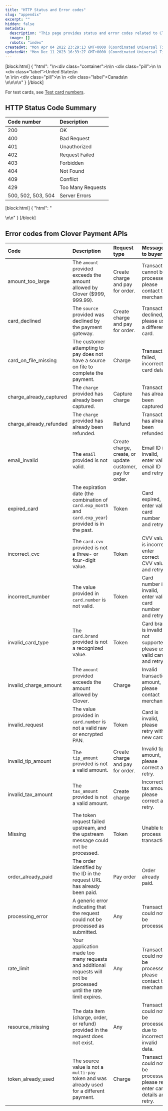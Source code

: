 ```yaml
---
title: "HTTP Status and Error codes"
slug: "appendix"
excerpt: ""
hidden: false
metadata: 
  description: "This page provides status and error codes related to Clover Payments API."
  image: []
  robots: "index"
createdAt: "Mon Apr 04 2022 23:29:13 GMT+0000 (Coordinated Universal Time)"
updatedAt: "Mon Dec 11 2023 16:33:27 GMT+0000 (Coordinated Universal Time)"
---
```

[block:html]
{
  "html": "<!--JIRA DS-3008; Region pill icon added to topic on 2.27.2023-->\n<div class=\"container\">\n<!--US-->\n  <div class=\"pill\">\n    \n    <div class=\"label\">United States</div>\n    <br>\n  </div>\n<!--Canada-->\n  <div class=\"pill\">\n    \n    <div class=\"label\">Canada</div>\n      <br>\n</div>\n\n</div>\n<style>\nbody {\n  font-family: \"Segoe UI\", \"Roboto\",\n    \"Segoe UI Symbol\";\n}\n.container {\n  align-items: center;\n  min-width: 10%;\n  text-align: left;\n}\n/*Pill format*/\n.pill {\n  background: #44BB44;\n  border: .5px solid #44BB44;\n  margin-left: 5px;\n\n}\n/*Text positioning inside the pill*/\n.pill,\n.pill__addon {\n  display: inline-block;\n  box-sizing: border-box;\n  padding: 0px 10px;\n  border-radius: 10px;\n  position: relative;\n  box-sizing: border-box;\n  height: 1.5rem;\n}\n/*Text format inside the pill*/\n.pill .label,\n.pill__addon .label {\n  font-style: normal;\n  font-weight: normal;\n  font-size: 0.70rem;\n  color: #fff;\n  display: inline-block;\n  vertical-align: middle;\n \n}\n</style>"
}
[/block]


For test cards, see [Test card numbers](https://docs.clover.com/docs/test-card-numbers).

## HTTP Status Code Summary

| Code number        | Description       |
| :----------------- | :---------------- |
| 200                | OK                |
| 400                | Bad Request       |
| 401                | Unauthorized      |
| 402                | Request Failed    |
| 403                | Forbidden         |
| 404                | Not Found         |
| 409                | Conflict          |
| 429                | Too Many Requests |
| 500, 502, 503, 504 | Server Errors     |

[block:html]
{
  "html": "<div></div>\n\n<style></style>"
}
[/block]


## Error codes from Clover Payment APIs

| Code                    | Description                                                                                                         | Request type                                              | Message to buyer                                                            |
| :---------------------- | :------------------------------------------------------------------------------------------------------------------ | :-------------------------------------------------------- | :-------------------------------------------------------------------------- |
| amount_too_large        | The `amount` provided exceeds the amount allowed by Clover ($999, 999.99).                                          | Create charge and pay for order.                          | Transaction cannot be processed, please contact the merchant.               |
| card_declined           | The `source` provided was declined by the payment gateway.                                                          | Create charge and pay for order.                          | Transaction declined, please use a different card.                          |
| card_on_file_missing    | The customer attempting to pay does not have a source on file to complete the payment.                              | Charge                                                    | Transaction failed, incorrect card data.                                    |
| charge_already_captured | The `charge` provided has already been captured.                                                                    | Capture charge                                            | Transaction has already been captured.                                      |
| charge_already_refunded | The `charge` provided has already been refunded.                                                                    | Refund                                                    | Transaction has already been refunded.                                      |
| email_invalid           | The `email` provided is not valid.                                                                                  | Create charge, create, or update customer, pay for order. | Email ID is invalid, enter valid email ID and retry.                        |
| expired_card            | The expiration date (the combination of `card.exp_month` and `card.exp_year`) provided is in the past.              | Token                                                     | Card expired, enter valid card number and retry.                            |
| incorrect_cvc           | The `card.cvv` provided is not a three- or four-digit value.                                                        | Token                                                     | CVV value is incorrect, enter correct CVV value and retry.                  |
| incorrect_number        | The value provided in `card.number` is not valid.                                                                   | Token                                                     | Card number is invalid, enter valid card number and retry.                  |
| invalid_card_type       | The `card.brand` provided is not a recognized value.                                                                | Token                                                     | Card brand is invalid or not supported, please use valid card and retry.    |
| invalid_charge_amount   | The `amount` provided exceeds the amount allowed by Clover.                                                         | Charge                                                    | Invalid transaction amount, please contact merchant.                        |
| invalid_request         | The value provided in `card.number` is not a valid raw or encrypted PAN.                                            | Token                                                     | Card is invalid, please retry with a new card.                              |
| invalid_tip_amount      | The `tip_amount` provided is not a valid amount.                                                                    | Create charge and pay for order.                          | Invalid tip amount, please correct and retry.                               |
| invalid_tax_amount      | The `tax_amount` provided is not a valid amount.                                                                    | Create charge                                             | Incorrect tax amount, please correct and retry.                             |
| Missing                 | The token request failed upstream, and the upstream message could not be processed.                                 | Token                                                     | Unable to process transaction.                                              |
| order_already_paid      | The order identified by the ID in the request URL has already been paid.                                            | Pay order                                                 | Order already paid.                                                         |
| processing_error        | A generic error indicating that the request could not be processed as submitted.                                    | Any                                                       | Transaction could not be processed.                                         |
| rate_limit              | Your application made too many requests and additional requests will not be processed until the rate limit expires. | Any                                                       | Transaction could not be processed, please contact the merchant.            |
| resource_missing        | The data item (charge, order, or refund) provided in the request does not exist.                                    | Any                                                       | Transaction could not be processed due to incorrect or invalid data.        |
| token_already_used      | The source value is not a `multi-pay` token and was already used for a different payment.                           | Charge                                                    | Transaction could not be processed, please re-enter card details and retry. |
